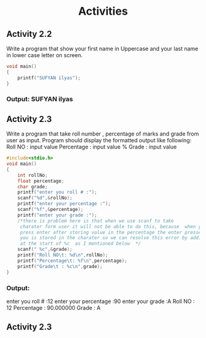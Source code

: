 <div align="center" >
    <h1>Activities</h1>
</div>

## Activity 2.2
Write a program that show your first name in Uppercase and your last name in lower case letter on screen.
```c
void main()
{
    printf("SUFYAN ilyas");
}
```
### Output: SUFYAN ilyas
## Activity 2.3
Write a program that take roll number , percentage of marks and grade from user as input. Program should display the formatted output like following:
Roll NO :  input value 
Percentage : input value %
Grade : input value 
```c
#include<stdio.h>
void main()
{
    int rollNo;
    float percentage;
    char grade;
    printf("enter you roll # :");
    scanf("%d",&rollNo);
    printf("enter your percentage :");
    scanf("%f",&percentage);
    printf("enter your grade :");
    /*there is problem here is that when we use scanf to take 
     charater form user it will not be able to do this, because  when you 
     press enter after storing value in the percentage the enter pressed by
     you is stored in the charater so we can resolve this error by adding space 
     at the start of %c  as I mentioned below  */
    scanf(" %c",&grade);
    printf("Roll NO\t: %d\n",rollNo);
    printf("Percentage\t: %f\n",percentage);
    printf("Grade\t : %c\n",grade);
}
```
### Output:
enter you roll # :12
enter your percentage :90
enter your grade :A
Roll NO : 12
Percentage : 90.000000
Grade : A

## Activity 2.3
